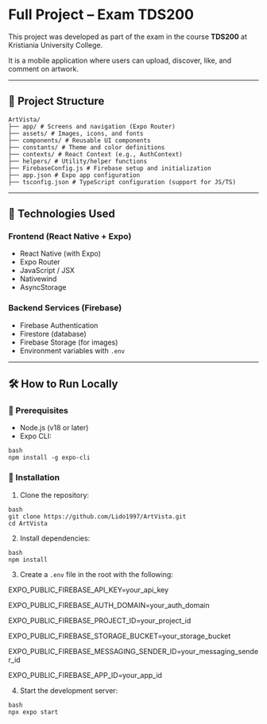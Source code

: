 # Full Project – Exam TDS200

This project was developed as part of the exam in the course **TDS200** at Kristiania University College.

It is a mobile application where users can upload, discover, like, and comment on artwork.

---

## 📁 Project Structure
```
ArtVista/
├── app/ # Screens and navigation (Expo Router)
├── assets/ # Images, icons, and fonts
├── components/ # Reusable UI components
├── constants/ # Theme and color definitions
├── contexts/ # React Context (e.g., AuthContext)
├── helpers/ # Utility/helper functions
├── FirebaseConfig.js # Firebase setup and initialization
├── app.json # Expo app configuration
├── tsconfig.json # TypeScript configuration (support for JS/TS)
```

---

## 🚀 Technologies Used

### Frontend (React Native + Expo)
- React Native (with Expo)
- Expo Router
- JavaScript / JSX
- Nativewind 
- AsyncStorage 

### Backend Services (Firebase)
- Firebase Authentication
- Firestore (database)
- Firebase Storage (for images)
- Environment variables with `.env` 

---

## 🛠️ How to Run Locally

### 🔹 Prerequisites
- Node.js (v18 or later)
- Expo CLI:
```
bash
npm install -g expo-cli
```

### 🔹 Installation
1. Clone the repository:
```
bash
git clone https://github.com/Lido1997/ArtVista.git
cd ArtVista
```

2. Install dependencies:
```
bash
npm install
```

3. Create a `.env` file in the root with the following:

EXPO_PUBLIC_FIREBASE_API_KEY=your_api_key

EXPO_PUBLIC_FIREBASE_AUTH_DOMAIN=your_auth_domain

EXPO_PUBLIC_FIREBASE_PROJECT_ID=your_project_id

EXPO_PUBLIC_FIREBASE_STORAGE_BUCKET=your_storage_bucket

EXPO_PUBLIC_FIREBASE_MESSAGING_SENDER_ID=your_messaging_sender_id

EXPO_PUBLIC_FIREBASE_APP_ID=your_app_id

4. Start the development server:
```
bash
npx expo start
```
